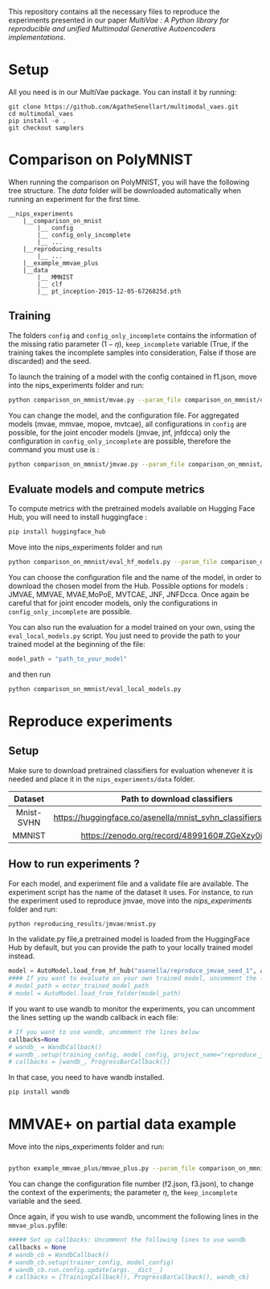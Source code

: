
This repository contains all the necessary files to reproduce the experiments presented in our 
paper *MultiVae : A Python library for reproducible and unified Multimodal Generative Autoencoders implementations*. 

# Setup

All you need is in our MultiVae package. You can install it by running:

```
git clone https://github.com/AgatheSenellart/multimodal_vaes.git
cd multimodal_vaes
pip install -e .
git checkout samplers
```


# Comparison on PolyMNIST

When running the comparison on PolyMNIST, you will have the following tree structure. 
The *data* folder will be downloaded automatically when running an experiment for the first time.
```
__nips_experiments
    |__comparison_on_mnist
        |__ config
        |__ config_only_incomplete
        |__ ...
    |__reproducing_results
        |__ ...
    |__example_mmvae_plus
    |__data
        |__ MMNIST
        |__ clf
        |__ pt_inception-2015-12-05-6726825d.pth
```
## Training
        
The folders `config` and `config_only_incomplete` contains the information of the missing ratio parameter $(1-\eta)$, 
`keep_incomplete` variable (True, if the training takes the incomplete samples into consideration, False if those are discarded) and the seed. 

To launch the training of a model with the config contained in f1.json, move into the nips_experiments folder and run:

```bash
python comparison_on_mmnist/mvae.py --param_file comparison_on_mmnist/config/f1.json
```

You can change the model, and the configuration file. 
For aggregated models (mvae, mmvae, mopoe, mvtcae), all configurations in `config` are possible, for the joint encoder models (jmvae, jnf, jnfdcca) only the configuration in `config_only_incomplete` are possible, therefore the command you must use is :
```bash
python comparison_on_mmnist/jmvae.py --param_file comparison_on_mmnist/config_only_incomplete/f1.json
```


## Evaluate models and compute metrics 

To compute metrics with the pretrained models available on Hugging Face Hub, you will need to install huggingface :

```bash
pip install huggingface_hub
````

Move into the nips_experiments folder and run
```bash
python comparison_on_mmnist/eval_hf_models.py --param_file comparison_on_mmnist/config/f1.json --model_name MVAE
```

You can choose the configuration file and the name of the model, in order to download the chosen model from the Hub. 
Possible options for models : JMVAE, MMVAE, MVAE,MoPoE, MVTCAE, JNF, JNFDcca. Once again be careful that for joint encoder models, only the configurations in `config_only_incomplete` are possible.

You can also run the evaluation for a model trained on your own, using the `eval_local_models.py` script. 
You just need to provide the path to your trained model at the beginning of the file:
```python
model_path = "path_to_your_model"
```
and then run 
```bash
python comparison_on_mmnist/eval_local_models.py 
```

# Reproduce experiments 

## Setup
Make sure to download pretrained classifiers for evaluation whenever it is needed and place it in the `nips_experiments/data` folder.

|Dataset| Path to download classifiers|
|:--:|:--:|
|Mnist-SVHN| https://huggingface.co/asenella/mnist_svhn_classifiers/tree/main|
|MMNIST |https://zenodo.org/record/4899160#.ZGeXzy0isf_|


## How to run experiments ?

For each model, and experiment file and a validate file are available. 
The experiment script has the name of the dataset it uses. 
For instance, to run the experiment used to reproduce jmvae, move into the *nips_experiments* folder and run:
```python 
python reproducing_results/jmvae/mnist.py
```


In the validate.py file,a pretrained model is loaded from the HuggingFace Hub by default, but you can provide the path to your locally trained model
instead. 
```python
model = AutoModel.load_from_hf_hub("asenella/reproduce_jmvae_seed_1", allow_pickle=True)
#### If you want to evaluate on your own trained model, uncomment the lines below
# model_path = enter_trained_model_path
# model = AutoModel.load_from_folder(model_path)
```

If you want to use wandb to monitor the experiments, you can uncomment the lines setting up the wandb callback in each file:
```python
# If you want to use wandb, uncomment the lines below
callbacks=None
# wandb_ = WandbCallback()
# wandb_.setup(training_config, model_config, project_name="reproduce_jmvae")
# callbacks = [wandb_, ProgressBarCallback()]
```

In that case, you need to have wandb installed. 
```bash
pip install wandb
```

# MMVAE+ on partial data example

Move into the nips_experiments folder and run:
```bash 

python example_mmvae_plus/mmvae_plus.py --param_file comparison_on_mmnist/config/f1.json
```
You can change the configuration file number (f2.json, f3.json), to change the context of the experiments; the parameter $\eta$, the
`keep_incomplete` variable and the seed.

Once again, if you wish to use wandb, uncomment the following lines in the `mmvae_plus.py`file:

```python
##### Set up callbacks: Uncomment the following lines to use wandb
callbacks = None
# wandb_cb = WandbCallback()
# wandb_cb.setup(trainer_config, model_config)
# wandb_cb.run.config.update(args.__dict__)
# callbacks = [TrainingCallback(), ProgressBarCallback(), wandb_cb]
```